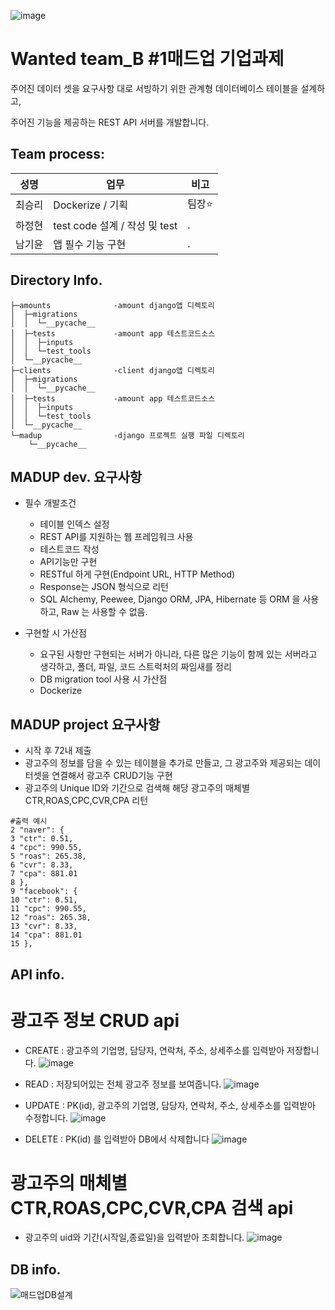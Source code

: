![image](https://user-images.githubusercontent.com/88444944/165882989-e44d606f-3c62-468d-b21a-e8794ee2dd28.png)


# Wanted team_B #1매드업 기업과제



주어진 데이터 셋을 요구사항 대로 서빙하기 위한 관계형 데이터베이스 테이블을 설계하고,

주어진 기능을 제공하는 REST API 서버를 개발합니다.



## Team process:

|성명|업무|비고|
|------|---|---|
|최승리|Dockerize / 기획|팀장⭐ |
|하정현|test code 설계 / 작성 및 test|.|
|남기윤|앱 필수 기능 구현|.|

## Directory Info.
```
├─amounts              -amount django앱 디렉토리
│  ├─migrations
│  │  └─__pycache__
│  ├─tests             -amount app 테스트코드소스
│  │  ├─inputs
│  │  └─test_tools
│  └─__pycache__
├─clients              -client django앱 디렉토리
│  ├─migrations
│  │  └─__pycache__
│  ├─tests             -amount app 테스트코드소스
│  │  ├─inputs
│  │  └─test_tools
│  └─__pycache__
└─madup                -django 프로젝트 실행 파일 디렉토리
    └─__pycache__
```


## MADUP dev. 요구사항

* 필수 개발조건
  * 테이블 인덱스 설정
  * REST API를 지원하는 웹 프레임워크 사용
  * 테스트코드 작성
  * API기능만 구현
  * RESTful 하게 구현(Endpoint URL, HTTP Method)
  * Response는 JSON 형식으로 리턴
  * SQL Alchemy, Peewee, Django ORM, JPA, Hibernate 등 ORM 을 사용하고, Raw 는 사용할 수 없음.

* 구현할 시 가산점
  * 요구된 사항만 구현되는 서버가 아니라, 다른 많은 기능이 함께 있는 서버라고 생각하고, 폴더, 파일, 코드 스트럭처의 짜임새를 정리
  * DB migration tool 사용 시 가산점
  * Dockerize

## MADUP project 요구사항
* 시작 후 72내 제출
* 광고주의 정보를 담을 수 있는 테이블을 추가로 만들고, 그 광고주와 제공되는 데이터셋을 연결해서 광고주 CRUD기능 구현
* 광고주의 Unique ID와 기간으로 검색해 해당 광고주의 매체별 CTR,ROAS,CPC,CVR,CPA 리턴

```
#출력 예시
2 "naver": {
3 "ctr": 0.51,
4 "cpc": 990.55,
5 "roas": 265.38,
6 "cvr": 8.33,
7 "cpa": 881.01
8 },
9 "facebook": {
10 "ctr": 0.51,
11 "cpc": 990.55,
12 "roas": 265.38,
13 "cvr": 8.33,
14 "cpa": 881.01
15 },
```

## API info.

# 광고주 정보 CRUD api
* CREATE : 광고주의 기업명, 담당자, 연락처, 주소, 상세주소를 입력받아 저장합니다.
![image](https://user-images.githubusercontent.com/88444944/165883858-c67ab3af-7726-4e67-b48a-0be599c1842a.png)

* READ : 저장되어있는 전체 광고주 정보를 보여줍니다.
![image](https://user-images.githubusercontent.com/88444944/165883982-d9a6f944-364b-4e5a-a9a0-808671034e08.png)

* UPDATE : PK(id), 광고주의 기업명, 담당자, 연락처, 주소, 상세주소를 입력받아 수정합니다.
![image](https://user-images.githubusercontent.com/88444944/165884091-15686c8a-786c-4aed-84b6-db4db06dbe19.png)

* DELETE : PK(id) 를 입력받아 DB에서 삭제합니다
![image](https://user-images.githubusercontent.com/88444944/165884140-c997ad4a-9904-45c3-bcbc-13bc466a9fbf.png)

# 광고주의 매체별 CTR,ROAS,CPC,CVR,CPA 검색 api

* 광고주의 uid와 기간(시작일,종료일)을 입력받아 조회합니다.
![image](https://user-images.githubusercontent.com/88444944/165884250-a8865aa7-08d8-4230-8064-279d91383a89.png)

## DB info.
![매드업DB설계](https://user-images.githubusercontent.com/88444944/165886236-823e45fd-9a71-47ee-a51e-9bdd1b9e323c.png)



